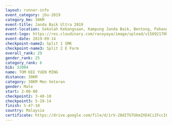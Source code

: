 ```yaml
---
layout: runner-info 
event_category: jbu-2019 
category_km: 30KM 
event-title: Janda Baik Ultra 2019 
event-location: Sekolah Kebangsaan, Kampung Janda Baik, Bentong, Pahang, Malaysia 
event-logo: https://res.cloudinary.com/raceyaya/image/upload/v1569217009/logo/janda-baik_vch1pc.jpg 
event-date: 2019-09-14 
checkpoint-name2: Split 1 SMK 
checkpoint-name3: Split 2 E Farm 
overall_rank: 29
gender_rank: 25
category_rank: 6
bib: 32084
name: TOM KEE YUEN MING
distance: 30KM
category: 30KM Men Veteran
gender: Male
start: 2-00-00
checkpoint2: 3-40-10
checkpoint3: 5-19-14
finish: 5-47-10
country: Malaysia
certificate: https://drive.google.com/file/d/1rV-28dITGTUkmZXE4CiIFccIFmbv31dd/view?usp=sharing
---
```

